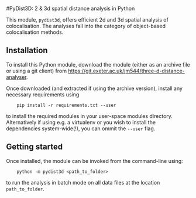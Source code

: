 #PyDist3D: 2 & 3d spatial distance analysis in Python

This module, `pydist3d`, offers efficient 2d and 3d spatial analysis of colocalisation. 
The analyses fall into the category of object-based colocalisation methods. 

## Installation 

To install this Python module, download the module (either as an archive file or 
using a git client) from https://git.exeter.ac.uk/jm544/three-d-distance-analyser. 

Once downloaded (and extracted if using the archive version), install any necessary 
requirements using

```
    pip install -r requirements.txt --user
```

to install the required modules in your user-space modules directory. 
Alternatively if using e.g. a virtualenv or you wish to install the 
dependencies system-wide(!), you can ommit the `--user` flag.

## Getting started

Once installed, the module can be invoked from the command-line using: 

```
    python -m pydist3d <path_to_folder> 
```

to run the analysis in batch mode on all data files at the location `path_to_folder`. 


